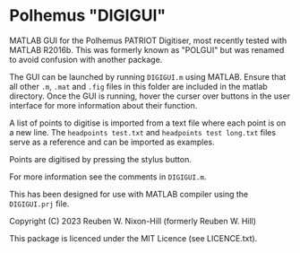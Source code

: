 # Polhemus "DIGIGUI"
MATLAB GUI for the Polhemus PATRIOT Digitiser, most recently tested with MATLAB R2016b.
This was formerly known as "POLGUI" but was renamed to avoid confusion with another package.

The GUI can be launched by running `DIGIGUI.m` using MATLAB. Ensure that all other `.m`, `.mat` and `.fig` files in this folder are included in the matlab directory.
Once the GUI is running, hover the curser over buttons in the user interface for more information about their function.

A list of points to digitise is imported from a text file where each point is on a new line. The `headpoints test.txt` and `headpoints test long.txt` files serve as a reference and can be imported as examples.

Points are digitised by pressing the stylus button.

For more information see the comments in `DIGIGUI.m`.

This has been designed for use with MATLAB compiler using the `DIGIGUI.prj` file.

Copyright (C) 2023 Reuben W. Nixon-Hill (formerly Reuben W. Hill)

This package is licenced under the MIT Licence (see LICENCE.txt).